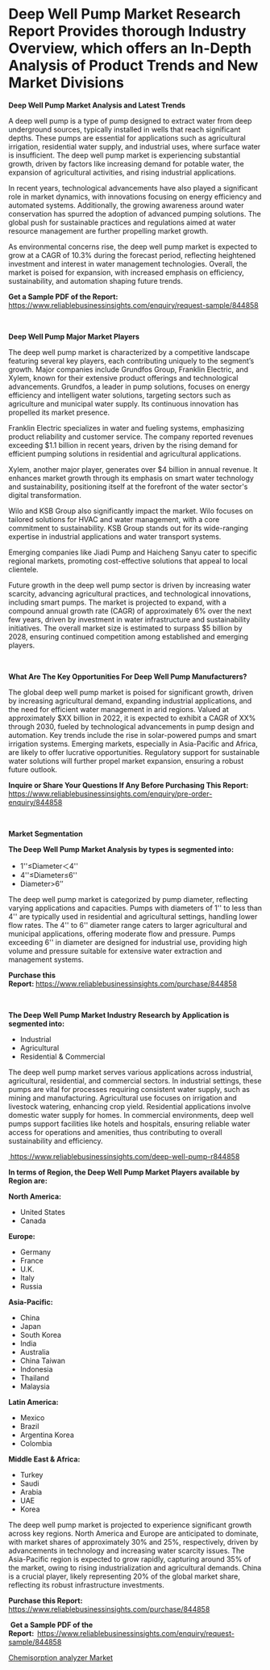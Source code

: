 <p><h1>Deep Well Pump Market Research Report Provides thorough Industry Overview, which offers an In-Depth Analysis of Product Trends and New Market Divisions</h1></p><p><strong>Deep Well Pump Market Analysis and Latest Trends</strong></p>
<p><p>A deep well pump is a type of pump designed to extract water from deep underground sources, typically installed in wells that reach significant depths. These pumps are essential for applications such as agricultural irrigation, residential water supply, and industrial uses, where surface water is insufficient. The deep well pump market is experiencing substantial growth, driven by factors like increasing demand for potable water, the expansion of agricultural activities, and rising industrial applications.</p><p>In recent years, technological advancements have also played a significant role in market dynamics, with innovations focusing on energy efficiency and automated systems. Additionally, the growing awareness around water conservation has spurred the adoption of advanced pumping solutions. The global push for sustainable practices and regulations aimed at water resource management are further propelling market growth. </p><p>As environmental concerns rise, the deep well pump market is expected to grow at a CAGR of 10.3% during the forecast period, reflecting heightened investment and interest in water management technologies. Overall, the market is poised for expansion, with increased emphasis on efficiency, sustainability, and automation shaping future trends.</p></p>
<p><strong>Get a Sample PDF of the Report:&nbsp;</strong> <a href="https://www.reliablebusinessinsights.com/enquiry/request-sample/844858?utm_campaign=2475&utm_medium=2&utm_source=Github&utm_content=ia&utm_term=17022025&utm_id=deep-well-pump">https://www.reliablebusinessinsights.com/enquiry/request-sample/844858</a></p>
<p>&nbsp;</p>
<p><strong>Deep Well Pump Major Market Players</strong></p>
<p><p>The deep well pump market is characterized by a competitive landscape featuring several key players, each contributing uniquely to the segment’s growth. Major companies include Grundfos Group, Franklin Electric, and Xylem, known for their extensive product offerings and technological advancements. Grundfos, a leader in pump solutions, focuses on energy efficiency and intelligent water solutions, targeting sectors such as agriculture and municipal water supply. Its continuous innovation has propelled its market presence.</p><p>Franklin Electric specializes in water and fueling systems, emphasizing product reliability and customer service. The company reported revenues exceeding $1.1 billion in recent years, driven by the rising demand for efficient pumping solutions in residential and agricultural applications.</p><p>Xylem, another major player, generates over $4 billion in annual revenue. It enhances market growth through its emphasis on smart water technology and sustainability, positioning itself at the forefront of the water sector's digital transformation.</p><p>Wilo and KSB Group also significantly impact the market. Wilo focuses on tailored solutions for HVAC and water management, with a core commitment to sustainability. KSB Group stands out for its wide-ranging expertise in industrial applications and water transport systems.</p><p>Emerging companies like Jiadi Pump and Haicheng Sanyu cater to specific regional markets, promoting cost-effective solutions that appeal to local clientele.</p><p>Future growth in the deep well pump sector is driven by increasing water scarcity, advancing agricultural practices, and technological innovations, including smart pumps. The market is projected to expand, with a compound annual growth rate (CAGR) of approximately 6% over the next few years, driven by investment in water infrastructure and sustainability initiatives. The overall market size is estimated to surpass $5 billion by 2028, ensuring continued competition among established and emerging players.</p></p>
<p>&nbsp;</p>
<p><strong>What Are The Key Opportunities For Deep Well Pump Manufacturers?</strong></p>
<p><p>The global deep well pump market is poised for significant growth, driven by increasing agricultural demand, expanding industrial applications, and the need for efficient water management in arid regions. Valued at approximately $XX billion in 2022, it is expected to exhibit a CAGR of XX% through 2030, fueled by technological advancements in pump design and automation. Key trends include the rise in solar-powered pumps and smart irrigation systems. Emerging markets, especially in Asia-Pacific and Africa, are likely to offer lucrative opportunities. Regulatory support for sustainable water solutions will further propel market expansion, ensuring a robust future outlook.</p></p>
<p><strong>Inquire or Share Your Questions If Any Before Purchasing This Report:</strong> <a href="https://www.reliablebusinessinsights.com/enquiry/pre-order-enquiry/844858?utm_campaign=2475&utm_medium=2&utm_source=Github&utm_content=ia&utm_term=17022025&utm_id=deep-well-pump">https://www.reliablebusinessinsights.com/enquiry/pre-order-enquiry/844858</a></p>
<p>&nbsp;</p>
<p><strong>Market Segmentation</strong></p>
<p><strong>The Deep Well Pump Market Analysis by types is segmented into:</strong></p>
<p><ul><li>1''≤Diameter＜4''</li><li>4''≤Diameter≤6''</li><li>Diameter>6’’</li></ul></p>
<p><p>The deep well pump market is categorized by pump diameter, reflecting varying applications and capacities. Pumps with diameters of 1'' to less than 4'' are typically used in residential and agricultural settings, handling lower flow rates. The 4'' to 6'' diameter range caters to larger agricultural and municipal applications, offering moderate flow and pressure. Pumps exceeding 6'' in diameter are designed for industrial use, providing high volume and pressure suitable for extensive water extraction and management systems.</p></p>
<p><strong>Purchase this Report:&nbsp;</strong><a href="https://www.reliablebusinessinsights.com/purchase/844858?utm_campaign=2475&utm_medium=2&utm_source=Github&utm_content=ia&utm_term=17022025&utm_id=deep-well-pump">https://www.reliablebusinessinsights.com/purchase/844858</a></p>
<p>&nbsp;</p>
<p><strong>The Deep Well Pump Market Industry Research by Application is segmented into:</strong></p>
<p><ul><li>Industrial</li><li>Agricultural</li><li>Residential & Commercial</li></ul></p>
<p><p>The deep well pump market serves various applications across industrial, agricultural, residential, and commercial sectors. In industrial settings, these pumps are vital for processes requiring consistent water supply, such as mining and manufacturing. Agricultural use focuses on irrigation and livestock watering, enhancing crop yield. Residential applications involve domestic water supply for homes. In commercial environments, deep well pumps support facilities like hotels and hospitals, ensuring reliable water access for operations and amenities, thus contributing to overall sustainability and efficiency.</p></p>
<p><a href="https://www.reliablebusinessinsights.com/deep-well-pump-r844858?utm_campaign=2475&utm_medium=2&utm_source=Github&utm_content=ia&utm_term=17022025&utm_id=deep-well-pump">&nbsp;https://www.reliablebusinessinsights.com/deep-well-pump-r844858</a></p>
<p><strong>In terms of Region, the Deep Well Pump Market Players available by Region are:</strong></p>
<p>
    <p> <strong> North America: </strong>
        <ul>
            <li>United States</li>
            <li>Canada</li>
        </ul>
        </p> 
    <p> <strong> Europe: </strong>
        <ul>
            <li>Germany</li>
            <li>France</li>
            <li>U.K.</li>
            <li>Italy</li>
            <li>Russia</li>
        </ul>
        </p> 
    <p> <strong> Asia-Pacific: </strong>
        <ul>
            <li>China</li>
            <li>Japan</li>
            <li>South Korea</li>
            <li>India</li>
            <li>Australia</li>
            <li>China Taiwan</li>
            <li>Indonesia</li>
            <li>Thailand</li>
            <li>Malaysia</li>
        </ul>
        </p> 
    <p> <strong> Latin America: </strong>
        <ul>
            <li>Mexico</li>
            <li>Brazil</li>
            <li>Argentina Korea</li>
            <li>Colombia</li>
        </ul>
        </p> 
    <p> <strong> Middle East & Africa: </strong>
        <ul>
            <li>Turkey</li>
            <li>Saudi</li>
            <li>Arabia</li>
            <li>UAE</li>
            <li>Korea</li>
        </ul>
    </p>
    </p>
<p><p>The deep well pump market is projected to experience significant growth across key regions. North America and Europe are anticipated to dominate, with market shares of approximately 30% and 25%, respectively, driven by advancements in technology and increasing water scarcity issues. The Asia-Pacific region is expected to grow rapidly, capturing around 35% of the market, owing to rising industrialization and agricultural demands. China is a crucial player, likely representing 20% of the global market share, reflecting its robust infrastructure investments.</p></p>
<p><strong>Purchase this Report: </strong><a href="https://www.reliablebusinessinsights.com/purchase/844858?utm_campaign=2475&utm_medium=2&utm_source=Github&utm_content=ia&utm_term=17022025&utm_id=deep-well-pump">https://www.reliablebusinessinsights.com/purchase/844858</a></p>
<p>&nbsp;<strong>Get a Sample PDF of the Report:&nbsp;&nbsp;</strong><a href="https://www.reliablebusinessinsights.com/enquiry/request-sample/844858?utm_campaign=2475&utm_medium=2&utm_source=Github&utm_content=ia&utm_term=17022025&utm_id=deep-well-pump">https://www.reliablebusinessinsights.com/enquiry/request-sample/844858</a></p>
<p><strong></strong></p>
<p><p><a href="https://github.com/donnettaletizia/Market-Research-Report-List-1/blob/main/chemisorption-analyzer-market.md?utm_campaign=2475&utm_medium=2&utm_source=Github&utm_content=ia&utm_term=17022025&utm_id=deep-well-pump">Chemisorption analyzer Market</a></p></p>